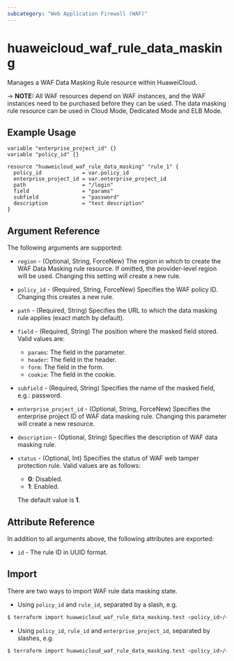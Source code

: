 ```yaml
---
subcategory: "Web Application Firewall (WAF)"
---
```


# huaweicloud_waf_rule_data_masking

Manages a WAF Data Masking Rule resource within HuaweiCloud.

-> **NOTE:** All WAF resources depend on WAF instances, and the WAF instances need to be purchased before they can be
used. The data masking rule resource can be used in Cloud Mode, Dedicated Mode and ELB Mode.

## Example Usage

```hcl
variable "enterprise_project_id" {}
variable "policy_id" {}

resource "huaweicloud_waf_rule_data_masking" "rule_1" {
  policy_id             = var.policy_id
  enterprise_project_id = var.enterprise_project_id
  path                  = "/login"
  field                 = "params"
  subfield              = "password"
  description           = "test description"
}
```

## Argument Reference

The following arguments are supported:

* `region` - (Optional, String, ForceNew) The region in which to create the WAF Data Masking rule resource. If omitted,
  the provider-level region will be used. Changing this setting will create a new rule.

* `policy_id` - (Required, String, ForceNew) Specifies the WAF policy ID. Changing this creates a new rule.

* `path` - (Required, String) Specifies the URL to which the data masking rule applies (exact match by default).

* `field` - (Required, String) The position where the masked field stored. Valid values are:
  + `params`: The field in the parameter.
  + `header`: The field in the header.
  + `form`: The field in the form.
  + `cookie`: The field in the cookie.

* `subfield` - (Required, String) Specifies the name of the masked field, e.g.: password.

* `enterprise_project_id` - (Optional, String, ForceNew) Specifies the enterprise project ID of WAF data masking rule.
  Changing this parameter will create a new resource.

* `description` - (Optional, String) Specifies the description of WAF data masking rule.

* `status` - (Optional, Int) Specifies the status of WAF web tamper protection rule.
  Valid values are as follows:
  + **0**: Disabled.
  + **1**: Enabled.

  The default value is **1**.

## Attribute Reference

In addition to all arguments above, the following attributes are exported:

* `id` - The rule ID in UUID format.

## Import

There are two ways to import WAF rule data masking state.

* Using `policy_id` and `rule_id`, separated by a slash, e.g.

```bash
$ terraform import huaweicloud_waf_rule_data_masking.test <policy_id>/<rule_id>
```

* Using `policy_id`, `rule_id` and `enterprise_project_id`, separated by slashes, e.g.

```bash
$ terraform import huaweicloud_waf_rule_data_masking.test <policy_id>/<rule_id>/<enterprise_project_id>
```
